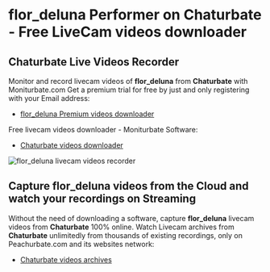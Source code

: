 # flor_deluna Performer on Chaturbate - Free LiveCam videos downloader

## Chaturbate Live Videos Recorder

Monitor and record livecam videos of **flor_deluna** from **Chaturbate** with Moniturbate.com
Get a premium trial for free by just and only registering with your Email address:
* [flor_deluna Premium videos downloader](https://moniturbate.com/request-demo-licence-key.html)

Free livecam videos downloader - Moniturbate Software:
* [Chaturbate videos downloader](https://moniturbate.com/moniturbate-download-software.html)

![flor_deluna livecam videos recorder](https://peachurnet.com/templates/moniturbate-software.png)


## Capture flor_deluna videos from the Cloud and watch your recordings on Streaming

Without the need of downloading a software, capture **flor_deluna** livecam videos from **Chaturbate** 100% online.
Watch Livecam archives from **Chaturbate** unlimitedly from thousands of existing recordings, only on Peachurbate.com and its websites network:
* [Chaturbate videos archives](https://peachurnet.com/)